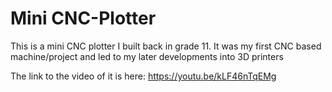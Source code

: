 # Mini CNC-Plotter
This is a mini CNC plotter I built back in grade 11. It was my first CNC based machine/project and led to my later developments into 3D printers

The link to the video of it is here:
https://youtu.be/kLF46nTqEMg
